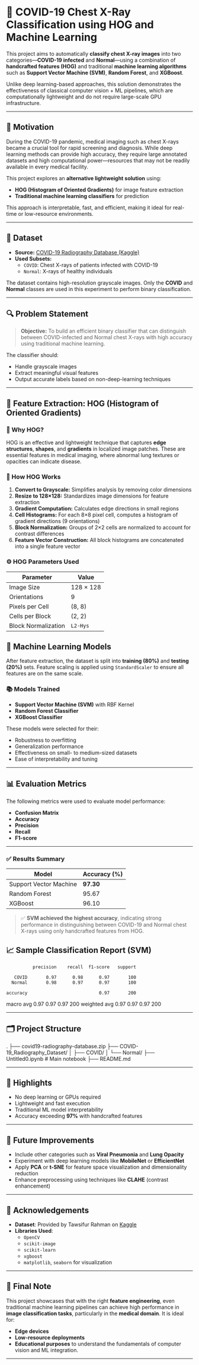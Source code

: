 # 🩻 COVID-19 Chest X-Ray Classification using HOG and Machine Learning

This project aims to automatically **classify chest X-ray images** into two categories—**COVID-19 infected** and **Normal**—using a combination of **handcrafted features (HOG)** and traditional **machine learning algorithms** such as **Support Vector Machine (SVM)**, **Random Forest**, and **XGBoost**.

Unlike deep learning-based approaches, this solution demonstrates the effectiveness of classical computer vision + ML pipelines, which are computationally lightweight and do not require large-scale GPU infrastructure.

---

## 📌 Motivation

During the COVID-19 pandemic, medical imaging such as chest X-rays became a crucial tool for rapid screening and diagnosis. While deep learning methods can provide high accuracy, they require large annotated datasets and high computational power—resources that may not be readily available in every medical facility.

This project explores an **alternative lightweight solution** using:
- **HOG (Histogram of Oriented Gradients)** for image feature extraction
- **Traditional machine learning classifiers** for prediction

This approach is interpretable, fast, and efficient, making it ideal for real-time or low-resource environments.

---

## 📂 Dataset

- **Source:** [COVID-19 Radiography Database (Kaggle)](https://www.kaggle.com/datasets/tawsifurrahman/covid19-radiography-database)
- **Used Subsets:**
  - `COVID`: Chest X-rays of patients infected with COVID-19
  - `Normal`: X-rays of healthy individuals

The dataset contains high-resolution grayscale images. Only the **COVID** and **Normal** classes are used in this experiment to perform binary classification.

---

## 🔍 Problem Statement

> **Objective:** To build an efficient binary classifier that can distinguish between COVID-infected and Normal chest X-rays with high accuracy using traditional machine learning.

The classifier should:
- Handle grayscale images
- Extract meaningful visual features
- Output accurate labels based on non-deep-learning techniques

---

## 🧠 Feature Extraction: HOG (Histogram of Oriented Gradients)

### 🎯 Why HOG?

HOG is an effective and lightweight technique that captures **edge structures**, **shapes**, and **gradients** in localized image patches. These are essential features in medical imaging, where abnormal lung textures or opacities can indicate disease.

### 🔬 How HOG Works

1. **Convert to Grayscale:** Simplifies analysis by removing color dimensions
2. **Resize to 128×128:** Standardizes image dimensions for feature extraction
3. **Gradient Computation:** Calculates edge directions in small regions
4. **Cell Histograms:** For each 8×8 pixel cell, computes a histogram of gradient directions (9 orientations)
5. **Block Normalization:** Groups of 2×2 cells are normalized to account for contrast differences
6. **Feature Vector Construction:** All block histograms are concatenated into a single feature vector

### ⚙️ HOG Parameters Used

| Parameter           | Value         |
|---------------------|---------------|
| Image Size          | 128 × 128     |
| Orientations        | 9             |
| Pixels per Cell     | (8, 8)        |
| Cells per Block     | (2, 2)        |
| Block Normalization | `L2-Hys`      |

## 🤖 Machine Learning Models

After feature extraction, the dataset is split into **training (80%)** and **testing (20%)** sets. Feature scaling is applied using `StandardScaler` to ensure all features are on the same scale.

### 📚 Models Trained

- **Support Vector Machine (SVM)** with RBF Kernel  
- **Random Forest Classifier**  
- **XGBoost Classifier**

These models were selected for their:
- Robustness to overfitting
- Generalization performance
- Effectiveness on small- to medium-sized datasets
- Ease of interpretability and tuning

---

## 📊 Evaluation Metrics

The following metrics were used to evaluate model performance:
- **Confusion Matrix**
- **Accuracy**
- **Precision**
- **Recall**
- **F1-score**

---

### ✅ Results Summary

| Model                  | Accuracy (%) |
|------------------------|--------------|
| Support Vector Machine | **97.30**    |
| Random Forest          | 95.67        |
| XGBoost                | 96.10        |

> ✅ **SVM achieved the highest accuracy**, indicating strong performance in distinguishing between COVID-19 and Normal chest X-rays using only handcrafted features from HOG.

## 📈 Sample Classification Report (SVM)

              precision    recall  f1-score   support

       COVID       0.97      0.98      0.97       100
      Normal       0.98      0.97      0.97       100

    accuracy                           0.97       200
   macro avg       0.97      0.97      0.97       200
weighted avg       0.97      0.97      0.97       200


---

## 🗂️ Project Structure
.
├── covid19-radiography-database.zip
├── COVID-19_Radiography_Dataset/
│   ├── COVID/
│   └── Normal/
├── Untitled0.ipynb     # Main notebook
├── README.md


---

## 🚀 Highlights

- No deep learning or GPUs required
- Lightweight and fast execution
- Traditional ML model interpretability
- Accuracy exceeding **97%** with handcrafted features

---

## 🧪 Future Improvements

- Include other categories such as **Viral Pneumonia** and **Lung Opacity**
- Experiment with deep learning models like **MobileNet** or **EfficientNet**
- Apply **PCA** or **t-SNE** for feature space visualization and dimensionality reduction
- Enhance preprocessing using techniques like **CLAHE** (contrast enhancement)

---

## 🤝 Acknowledgements

- **Dataset**: Provided by Tawsifur Rahman on [Kaggle](https://www.kaggle.com/datasets/tawsifurrahman/covid19-radiography-database)
- **Libraries Used**:
  - `OpenCV`
  - `scikit-image`
  - `scikit-learn`
  - `xgboost`
  - `matplotlib`, `seaborn` for visualization

---

## 📌 Final Note

This project showcases that with the right **feature engineering**, even traditional machine learning pipelines can achieve high performance in **image classification tasks**, particularly in the **medical domain**. It is ideal for:
- **Edge devices**
- **Low-resource deployments**
- **Educational purposes** to understand the fundamentals of computer vision and ML integration.

---


        
